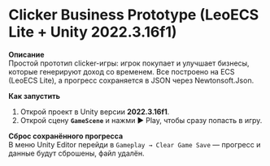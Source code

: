 # Clicker Business Prototype (LeoECS Lite + Unity 2022.3.16f1)

**Описание**  
Простой прототип clicker-игры: игрок покупает и улучшает бизнесы, которые генерируют доход со временем. Все построено на ECS (LeoECS Lite), а прогресс сохраняется в JSON через Newtonsoft.Json.

**Как запустить**  
1. Открой проект в Unity версии **2022.3.16f1**.  
2. Открой сцену **`GameScene`** и нажми ▶ Play, чтобы сразу попасть в игру.

**Сброс сохранённого прогресса**  
В меню Unity Editor перейди в `Gameplay → Clear Game Save` — прогресс и данные будут сброшены, файл удалён.
